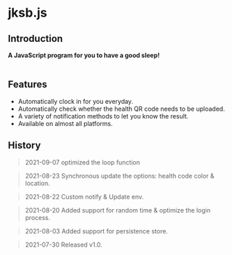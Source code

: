 # jksb.js
## Introduction
**A JavaScript program for you to have a good sleep!**
<br><br>
## Features
- Automatically clock in for you everyday.
- Automatically check whether the health QR code needs to be uploaded.
- A variety of notification methods to let you know the result.
- Available on almost all platforms.

## History
>2021-09-07 optimized the loop function

>2021-08-23 Synchronous update the options: health code color & location.  

>2021-08-22 Custom notify & Update env.   

>2021-08-20 Added support for random time & optimize the login process. 

>2021-08-03 Added support for persistence store.  

>2021-07-30 Released v1.0.
